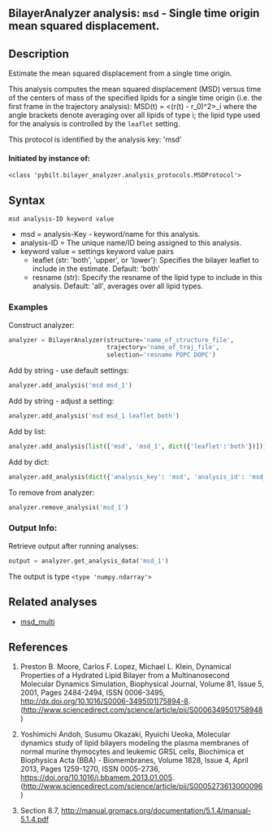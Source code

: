 ## BilayerAnalyzer analysis: ```msd``` - Single time origin mean squared displacement.
 
## Description
 
Estimate the mean squared displacement from a single time origin.

This analysis computes the mean squared displacement (MSD) versus time
of the centers of mass of the specified lipids for a single time origin
(i.e. the first frame in the trajectory analysis):
MSD(t) = <(r(t) - r_0)^2>\_i
where the angle brackets denote averaging over all lipids of type i;
the lipid type used for the analysis is controlled by the ```leaflet```
setting.

This protocol is identified by the analysis key: 'msd'


#### Initiated by instance of:
 
    <class 'pybilt.bilayer_analyzer.analysis_protocols.MSDProtocol'>

## Syntax

```
msd analysis-ID keyword value
```
* msd = analysis-Key - keyword/name for this analysis.
* analysis-ID = The unique name/ID being assigned to this analysis.
* keyword value = settings keyword value pairs 
    * leaflet (str: 'both', 'upper', or 'lower'): Specifies the bilayer leaflet to include in the estimate. Default: 'both'
    * resname (str): Specify the resname of the lipid type to include in this analysis. Default: 'all', averages over all lipid types.

### Examples
Construct analyzer:
```python
analyzer = BilayerAnalyzer(structure='name_of_structure_file',
                           trajectory='name_of_traj_file',
                           selection='resname POPC DOPC')
```
 
Add by string - use default settings:
```python
analyzer.add_analysis('msd msd_1') 
```
 
Add by string - adjust a setting: 
```python
analyzer.add_analysis('msd msd_1 leaflet both')
```
 
Add by list:
```python
analyzer.add_analysis(list(['msd', 'msd_1', dict({'leaflet':'both'})]))
```
 
Add by dict: 
```python
analyzer.add_analysis(dict({'analysis_key': 'msd', 'analysis_id': 'msd_1','analysis_settings':dict({'leaflet':'both'})}))
```
 
To remove from analyzer: 
```python
analyzer.remove_analysis('msd_1')
```
 
### Output Info:
Retrieve output after running analyses:
```python
output = analyzer.get_analysis_data('msd_1')
```
 
The output is type ```<type 'numpy.ndarray'>```
 
## Related analyses
* [msd_multi](msd_multi.html)

## References

1. Preston B. Moore, Carlos F. Lopez, Michael L. Klein, Dynamical
Properties of a Hydrated Lipid Bilayer from a Multinanosecond
Molecular Dynamics Simulation, Biophysical Journal, Volume 81,
Issue 5, 2001, Pages 2484-2494, ISSN 0006-3495,
http://dx.doi.org/10.1016/S0006-3495(01)75894-8.
(http://www.sciencedirect.com/science/article/pii/S0006349501758948)

2. Yoshimichi Andoh, Susumu Okazaki, Ryuichi Ueoka, Molecular
dynamics study of lipid bilayers modeling the plasma membranes
of normal murine thymocytes and leukemic GRSL cells, Biochimica
et Biophysica Acta (BBA) - Biomembranes, Volume 1828, Issue 4,
April 2013, Pages 1259-1270, ISSN 0005-2736,
https://doi.org/10.1016/j.bbamem.2013.01.005.
(http://www.sciencedirect.com/science/article/pii/S0005273613000096)

3. Section 8.7,
http://manual.gromacs.org/documentation/5.1.4/manual-5.1.4.pdf
